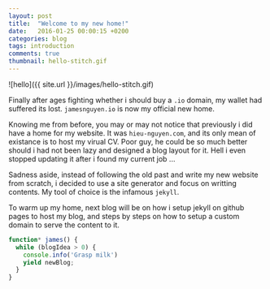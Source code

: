 ```yaml
---
layout: post
title:  "Welcome to my new home!"
date:   2016-01-25 00:00:15 +0200
categories: blog
tags: introduction
comments: true
thumbnail: hello-stitch.gif
---
```


![hello]({{ site.url }}/images/hello-stitch.gif)

Finally after ages fighting whether i should buy a `.io` domain, my wallet had suffered its lost. `jamesnguyen.io` is now my official new home.

Knowing me from before, you may or may not notice that previously i did have a home for my website. It was `hieu-nguyen.com`, and its only mean of existance is to host my virual CV. Poor guy, he could be so much better should i had not been lazy and designed a blog layout for it. Hell i even stopped updating it after i found my current job ...

Sadness aside, instead of following the old past and write my new website from scratch, i decided to use a site generator and focus on writting contents. My tool of choice is the infamous `jekyll`.

To warm up my home, next blog will be on how i setup jekyll on github pages to host my blog, and steps by steps on how to setup a custom domain to serve the content to it.

```javascript
function* james() {
  while (blogIdea > 0) {
    console.info('Grasp milk')
    yield newBlog;
  }
}
```
